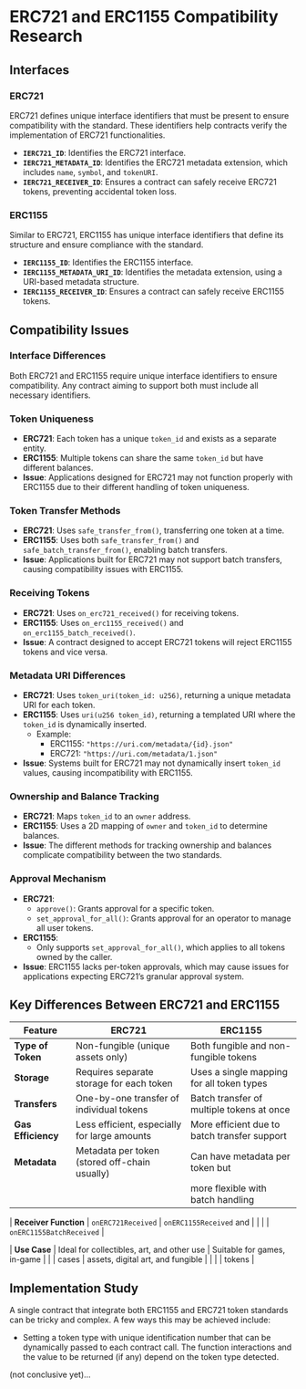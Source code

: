 # ERC721 and ERC1155 Compatibility Research

## Interfaces

### ERC721
ERC721 defines unique interface identifiers that must be present to ensure compatibility with the standard. These identifiers help contracts verify the implementation of ERC721 functionalities.

- **`IERC721_ID`**: Identifies the ERC721 interface.
- **`IERC721_METADATA_ID`**: Identifies the ERC721 metadata extension, which includes `name`, `symbol`, and `tokenURI`.
- **`IERC721_RECEIVER_ID`**: Ensures a contract can safely receive ERC721 tokens, preventing accidental token loss.

### ERC1155
Similar to ERC721, ERC1155 has unique interface identifiers that define its structure and ensure compliance with the standard.

- **`IERC1155_ID`**: Identifies the ERC1155 interface.
- **`IERC1155_METADATA_URI_ID`**: Identifies the metadata extension, using a URI-based metadata structure.
- **`IERC1155_RECEIVER_ID`**: Ensures a contract can safely receive ERC1155 tokens.

## Compatibility Issues

### Interface Differences
Both ERC721 and ERC1155 require unique interface identifiers to ensure compatibility. Any contract aiming to support both must include all necessary identifiers.

### Token Uniqueness
- **ERC721**: Each token has a unique `token_id` and exists as a separate entity.
- **ERC1155**: Multiple tokens can share the same `token_id` but have different balances.
- **Issue**: Applications designed for ERC721 may not function properly with ERC1155 due to their different handling of token uniqueness.

### Token Transfer Methods
- **ERC721**: Uses `safe_transfer_from()`, transferring one token at a time.
- **ERC1155**: Uses both `safe_transfer_from()` and `safe_batch_transfer_from()`, enabling batch transfers.
- **Issue**: Applications built for ERC721 may not support batch transfers, causing compatibility issues with ERC1155.

### Receiving Tokens
- **ERC721**: Uses `on_erc721_received()` for receiving tokens.
- **ERC1155**: Uses `on_erc1155_received()` and `on_erc1155_batch_received()`.
- **Issue**: A contract designed to accept ERC721 tokens will reject ERC1155 tokens and vice versa.

### Metadata URI Differences
- **ERC721**: Uses `token_uri(token_id: u256)`, returning a unique metadata URI for each token.
- **ERC1155**: Uses `uri(u256 token_id)`, returning a templated URI where the `token_id` is dynamically inserted.
  - Example:
    - ERC1155: `"https://uri.com/metadata/{id}.json"`
    - ERC721: `"https://uri.com/metadata/1.json"`
- **Issue**: Systems built for ERC721 may not dynamically insert `token_id` values, causing incompatibility with ERC1155.

### Ownership and Balance Tracking
- **ERC721**: Maps `token_id` to an `owner` address.
- **ERC1155**: Uses a 2D mapping of `owner` and `token_id` to determine balances.
- **Issue**: The different methods for tracking ownership and balances complicate compatibility between the two standards.

### Approval Mechanism
- **ERC721**:
  - `approve()`: Grants approval for a specific token.
  - `set_approval_for_all()`: Grants approval for an operator to manage all user tokens.
- **ERC1155**:
  - Only supports `set_approval_for_all()`, which applies to all tokens owned by the caller.
- **Issue**: ERC1155 lacks per-token approvals, which may cause issues for applications expecting ERC721’s granular approval system.

## Key Differences Between ERC721 and ERC1155

| Feature                  | ERC721                                      |ERC1155    
|--------------------------|---------------------------------------------|---------------------------------------------|
| **Type of Token**        | Non-fungible (unique assets only)           | Both fungible and non-fungible tokens       |
| **Storage**              | Requires separate storage for each token    | Uses a single mapping for all token types   |
| **Transfers**            | One-by-one transfer of individual tokens    | Batch transfer of multiple tokens at once   |
| **Gas Efficiency**       | Less efficient, especially for large amounts| More efficient due to batch transfer support|
| **Metadata**             | Metadata per token (stored off-chain usually)| Can have metadata per token but            |
|                          |                                              | more flexible with batch handling          |

| **Receiver Function**    | `onERC721Received`                          | `onERC1155Received` and                     |
|                          |                                             | `onERC1155BatchReceived`                    |

| **Use Case**             | Ideal for collectibles, art, and other use  | Suitable for games, in-game                 |
|                          | cases                                       | assets, digital art, and fungible           |
|                          |                                             | tokens                                      |

## Implementation Study

A single contract that integrate both ERC1155 and ERC721 token standards can be tricky and complex. A few ways this may be achieved include:
- Setting a token type with unique identification number that can be dynamically passed to each contract call. The function interactions and the value to be returned (if any) depend on the token type detected.

(not conclusive yet)...

